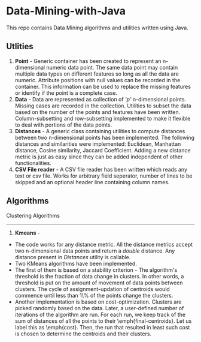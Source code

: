 Data-Mining-with-Java
=====================
This repo contains Data Mining algorithms and utilities written using Java.

Utlities
---------------------
1. <b>Point</b> - Generic container has been created to represent an n-dimensional numeric data point. The same data point may contain multiple data types on different features so long as all the data are numeric. Attribute positions with null values can be recorded in the container. This information can be used to replace the missing features or identify if the point is a complete case.
2. <b>Data</b> - Data are represented as collection of <i>'p'</i> n-dimensional points. Missing cases are recorded in the collection. Utilities to subset the data based on the number of the points and features have been written. Column-subsetting and row-subsetting implemented to make it flexible to deal with portions of the data points.
3. <b>Distances</b> - A generic class containing utilities to compute distances between two n-dimensional points has been implemented. The following distances and similarities were implemented: Euclidean, Manhattan distance, Cosine similarity, Jaccard Coefficient. Adding a new distance metric is just as easy since they can be added independent of other functionalities.
4. <b>CSV File reader</b> - A CSV file reader has been written which reads any text or csv file. Works for arbitrary field seperator, number of lines to be skipped and an optional header line containing column names. 

Algorithms
---------------
Clustering Algorithms
_______________________
1. <b>Kmeans</b> - 
<ul>
<li>The code works for any distance metric. All the distance metrics accept two n-dimensional data points and return a <i>double</i> distance. Any distance present in <i>Distances</i> utility is callable.</li>
<li>Two KMeans algorithms have been implemented.</li>
<li>The first of them is based on a stability criterion - The algorithm's threshold is the fraction of data change in clusters. In other words, a threshold is put on the amount of movement of data points between clusters. The cycle of assignment-updation of centroids would commence until less than 1\% of the points change the clusters. </li>
<li>Another implementation is based on cost-optimization. Clusters are picked randomly based on the data. Later, a user-defined number of iterations of the algorithm are run. For each run, we keep track of the sum of distances of all the points to their \emph{final-centroids}. Let us label this as \emph{cost}. Then, the run that resulted in least such cost is chosen to determine the centroids and their clusters.</li>
</ul>
